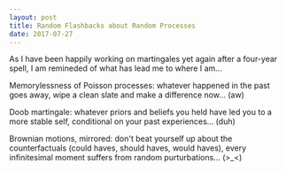 ```yaml
---
layout: post
title: Random Flashbacks about Random Processes
date: 2017-07-27
---
```


As I have been happily working on martingales yet again after a four-year spell, I am remineded of what has lead me to where I am...

Memorylessness of Poisson processes: whatever happened in the past goes away, wipe a clean slate and make a difference now... (aw)

Doob martingale: whatever priors and beliefs you held have led you to a more stable self, conditional on your past experiences... (duh)

Brownian motions, mirrored: don't beat yourself up about the counterfactuals (could haves, should haves, would haves), every infinitesimal moment suffers from random purturbations... (>_<)
